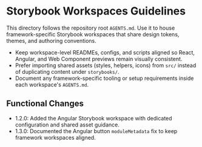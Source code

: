 # Storybook Workspaces Guidelines

This directory follows the repository root `AGENTS.md`. Use it to house framework-specific Storybook workspaces that share design tokens, themes, and authoring conventions.

- Keep workspace-level READMEs, configs, and scripts aligned so React, Angular, and Web Component previews remain visually consistent.
- Prefer importing shared assets (styles, helpers, icons) from `src/` instead of duplicating content under `storybooks/`.
- Document any framework-specific tooling or setup requirements inside each workspace's `AGENTS.md`.

## Functional Changes
- 1.2.0: Added the Angular Storybook workspace with dedicated configuration and shared asset guidance.
- 1.3.0: Documented the Angular button `moduleMetadata` fix to keep framework workspaces aligned.
